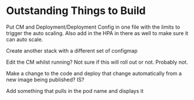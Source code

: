 # Outstanding Things to Build

Put CM and Deployment/Deployment Config in one file with the limits to trigger the auto scaling. Also add in the HPA in there as well to make sure it can auto scale.

Create another stack with a different set of configmap

Edit the CM whilst running? Not sure if this will roll out or not. Probably not.

Make a change to the code and deploy that change automatically from a new image being published? IS?

Add something that pulls in the pod name and displays it